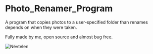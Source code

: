 

# Photo_Renamer_Program
A program that copies photos to a user-specified folder than renames depends on when they were taken.

Fully made by me, open source and almost bug free.

![Névtelen](https://user-images.githubusercontent.com/65924165/113411441-09a3e900-93b6-11eb-8207-b0dec8c66213.png)
